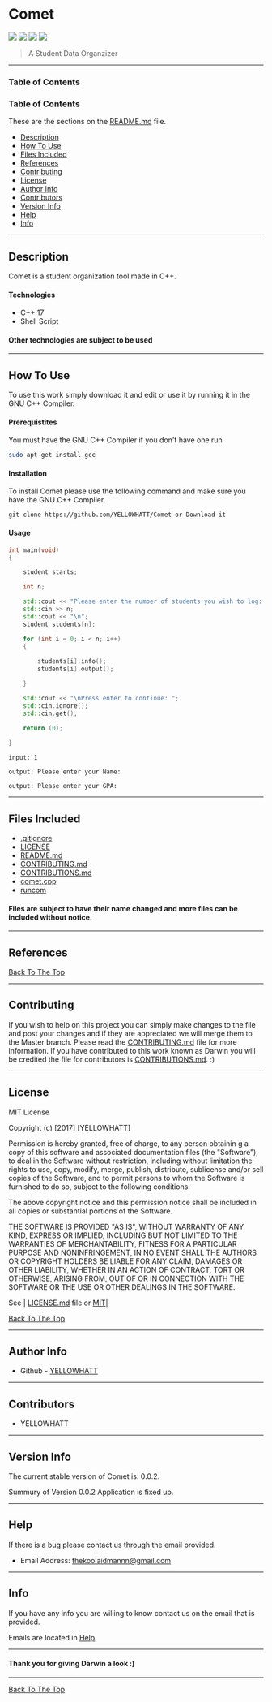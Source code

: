 # Comet 

![](https://img.shields.io/badge/C++-17-blue.svg) ![](https://img.shields.io/badge/license-MIT-lightgray.svg) ![](https://img.shields.io/badge/version-0.0.2-yellow.svg) ![](https://img.shields.io/badge/build-passing-green.svg) 

> A Student Data Organzizer 

--- 

### Table of Contents 

### Table of Contents 

These are the sections on the [README.md](https://github.com/YELLOWHATT/Comet/blob/master/README.md) file. 

- [Description](#description)
- [How To Use](#how-to-use)
- [Files Included](#files-included) 
- [References](#references) 
- [Contributing](#contributing) 
- [License](#license)
- [Author Info](#author-info)
- [Contributors](#contributors) 
- [Version Info](#version-info)
- [Help](#help) 
- [Info](#info) 

--- 

## Description 

Comet is a student organization tool made in C++. 

#### Technologies 

- C++ 17 
- Shell Script 

#### Other technologies are subject to be used 

--- 

## How To Use 

To use this work simply download it and edit or use it by running it in the GNU C++ Compiler.

#### Prerequistites 

You must have the GNU C++ Compiler if you don't have one run

```bash 
sudo apt-get install gcc
```

#### Installation 

To install Comet please use the following command and make sure you have the GNU C++ Compiler. 

```
git clone https://github.com/YELLOWHATT/Comet or Download it 
```

#### Usage 

```cpp
int main(void)
{

	student starts; 

	int n; 

	std::cout << "Please enter the number of students you wish to log: "; 
	std::cin >> n; 
	std::cout << "\n"; 
	student students[n]; 

	for (int i = 0; i < n; i++)
	{
	
		students[i].info(); 
		students[i].output(); 

	} 

	std::cout << "\nPress enter to continue: "; 
	std::cin.ignore(); 
	std::cin.get(); 

	return (0); 
  
}
```
```
input: 1 

output: Please enter your Name: 

output: Please enter your GPA: 
```

--- 

## Files Included 

- [.gitignore](https://github.com/YELLOWHATT/Comet/blob/master/.gitignore)
- [LICENSE](https://github.com/YELLOWHATT/Comet/blob/master/LICENSE) 
- [README.md](https://github.com/YELLOWHATT/Comet/blob/master/README.md) 
- [CONTRIBUTING.md](https://github.com/YELLOWHATT/Comet/blob/master/CONTRIBUTORS.md)
- [CONTRIBUTIONS.md](https://github.com/YELLOWHATT/Comet/blob/master/CONTRIBUTIONS.md)
- [comet.cpp](https://github.com/YELLOWHATT/Comet/blob/master/comet.cpp)
- [runcom](https://github.com/YELLOWHATT/Comet/blob/master/runcom) 

#### Files are subject to have their name changed and more files can be included without notice. 

---

## References 

[Back To The Top](#Casper) 

--- 

## Contributing

If you wish to help on this project you can simply make changes to the file and post your changes and if they are appreciated we will merge them to the Master branch. Please read the [CONTRIBUTING.md](https://github.com/YELLOWHATT/Comet/blob/master/CONTRIBUTORS.md) file for more information. If you have contributed to this work known as Darwin you will be credited the file for contributors is [CONTRIBUTIONS.md](https://github.com/YELLOWHATT/Comet/blob/master/CONTRIBUTIONS.md). :) 

--- 

## License 

MIT License 

Copyright (c) [2017] [YELLOWHATT] 

Permission is hereby granted, free of charge, to any person obtainin g a copy of this software and associated documentation files (the "Software"), to deal in the Software without restriction, including without limitation the rights to use, copy, modify, merge, publish, distribute, sublicense and/or sell copies of the Software, and to permit persons to whom the Software is furnished to do so, subject to the following conditions: 

The above copyright notice and this permission notice shall be included in all copies or substantial portions of the Software. 

THE SOFTWARE IS PROVIDED "AS IS", WITHOUT WARRANTY OF ANY KIND, EXPRESS OR IMPLIED, INCLUDING BUT NOT LIMITED TO THE WARRANTIES OF MERCHANTABILITY, FITNESS FOR A PARTICULAR PURPOSE AND NONINFRINGEMENT, IN NO EVENT SHALL THE AUTHORS OR COPYRIGHT HOLDERS BE LIABLE FOR ANY CLAIM, DAMAGES OR OTHER LIABILITY, WHETHER IN AN ACTION OF CONTRACT, TORT OR OTHERWISE, ARISING FROM, OUT OF OR IN CONNECTION WITH THE SOFTWARE OR THE USE OR OTHER DEALINGS IN THE SOFTWARE. 

See | [LICENSE.md](https://github.com/YELLOWHATT/Comet/blob/master/LICENSE) file or [MIT](https://choosealicense.com/licenses/mit/)|

[Back To The Top](#Casper) 

--- 

## Author Info 

- Github - [YELLOWHATT](https://github.com/YELLOWHATT)

--- 

## Contributors 

- YELLOWHATT 

--- 

## Version Info 

The current stable version of Comet is: 0.0.2. 

Summury of Version 0.0.2 Application is fixed up. 

--- 

## Help 

If there is a bug please contact us through the email provided. 

- Email Address: thekoolaidmannn@gmail.com 

--- 

## Info 

If you have any info you are willing to know contact us on the email that is provided. 

Emails are located in [Help](#help).  

--- 

#### Thank you for giving Darwin a look :) 

---

[Back To The Top](#Comet)
